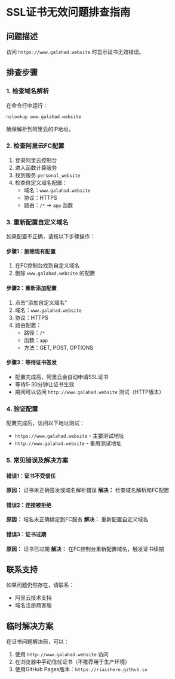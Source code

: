 # SSL证书无效问题排查指南

## 问题描述
访问 `https://www.galahad.website` 时显示证书无效错误。

## 排查步骤

### 1. 检查域名解析
在命令行中运行：
```bash
nslookup www.galahad.website
```
确保解析到阿里云的IP地址。

### 2. 检查阿里云FC配置
1. 登录阿里云控制台
2. 进入函数计算服务
3. 找到服务 `personal_website`
4. 检查自定义域名配置：
   - 域名：`www.galahad.website`
   - 协议：HTTPS
   - 路由：`/*` → `app` 函数

### 3. 重新配置自定义域名
如果配置不正确，请按以下步骤操作：

#### 步骤1：删除现有配置
1. 在FC控制台找到自定义域名
2. 删除 `www.galahad.website` 的配置

#### 步骤2：重新添加配置
1. 点击"添加自定义域名"
2. 域名：`www.galahad.website`
3. 协议：HTTPS
4. 路由配置：
   - 路径：`/*`
   - 函数：`app`
   - 方法：GET, POST, OPTIONS

#### 步骤3：等待证书签发
- 配置完成后，阿里云会自动申请SSL证书
- 等待5-30分钟让证书生效
- 期间可以访问 `http://www.galahad.website` 测试（HTTP版本）

### 4. 验证配置
配置完成后，访问以下地址测试：
- `https://www.galahad.website` - 主要测试地址
- `http://www.galahad.website` - 备用测试地址

### 5. 常见错误及解决方案

#### 错误1：证书不受信任
**原因：** 证书未正确签发或域名解析错误
**解决：** 检查域名解析和FC配置

#### 错误2：连接被拒绝
**原因：** 域名未正确绑定到FC服务
**解决：** 重新配置自定义域名

#### 错误3：证书过期
**原因：** 证书已过期
**解决：** 在FC控制台重新配置域名，触发证书续期

## 联系支持
如果问题仍然存在，请联系：
- 阿里云技术支持
- 域名注册商客服

## 临时解决方案
在证书问题解决前，可以：
1. 使用 `http://www.galahad.website` 访问
2. 在浏览器中手动信任证书（不推荐用于生产环境）
3. 使用GitHub Pages版本：`https://riaishere.github.io` 